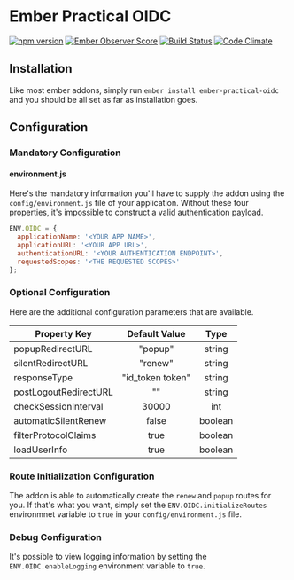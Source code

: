 # Ember Practical OIDC

[![npm version](https://badge.fury.io/js/ember-practical-oidc.svg)](https://badge.fury.io/js/ember-practical-oidc)
[![Ember Observer Score](https://emberobserver.com/badges/ember-practical-oidc.svg)](https://emberobserver.com/addons/ember-practical-oidc)
[![Build Status](https://travis-ci.org/BellGasp/ember-practical-oidc.svg?branch=master)](https://travis-ci.org/BellGasp/ember-practical-oidc)
[![Code Climate](https://codeclimate.com/github/BellGasp/ember-practical-oidc/badges/gpa.svg)](https://codeclimate.com/github/BellGasp/ember-practical-oidc)

## Installation

Like most ember addons, simply run `ember install ember-practical-oidc` and you should be all set as far as installation goes.

## Configuration

### Mandatory Configuration

#### environment.js
Here's the mandatory information you'll have to supply the addon using the `config/environment.js` file of your application. Without these four properties, it's impossible to construct a valid authentication payload.

```js
ENV.OIDC = {
  applicationName: '<YOUR APP NAME>',
  applicationURL: '<YOUR APP URL>',
  authenticationURL: '<YOUR AUTHENTICATION ENDPOINT>',
  requestedScopes: '<THE REQUESTED SCOPES>'
};
```

### Optional Configuration

Here are the additional configuration parameters that are available.

| Property Key | Default Value | Type |
|---|:-------------:|:------:|
| popupRedirectURL | "popup" | string |
| silentRedirectURL | "renew" | string |
| responseType | "id_token token" | string |
| postLogoutRedirectURL | "" | string |
| checkSessionInterval | 30000 | int |
| automaticSilentRenew | false | boolean |
| filterProtocolClaims | true | boolean |
| loadUserInfo | true | boolean |

### Route Initialization Configuration

The addon is able to automatically create the `renew` and `popup` routes for you. If that's what you want, simply set the `ENV.OIDC.initializeRoutes` environmnet variable to `true` in your `config/environment.js` file.

### Debug Configuration

It's possible to view logging information by setting the `ENV.OIDC.enableLogging` environment variable to `true`.
